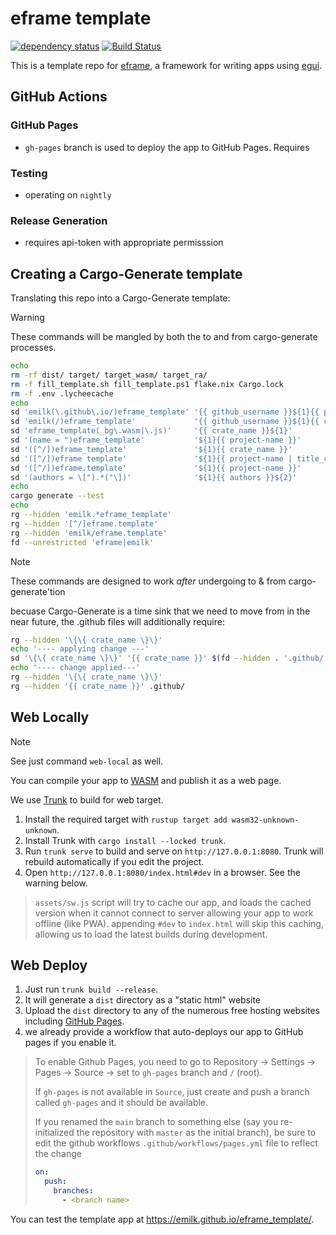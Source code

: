 # eframe template

[![dependency status](https://deps.rs/repo/github/emilk/eframe_template/status.svg)](https://deps.rs/repo/github/emilk/eframe_template)
[![Build Status](https://github.com/emilk/eframe_template/workflows/CI/badge.svg)](https://github.com/emilk/eframe_template/actions?workflow=CI)

This is a template repo for [eframe](https://github.com/emilk/egui/tree/master/crates/eframe), a framework for writing apps using [egui](https://github.com/emilk/egui/).


## GitHub Actions

### GitHub Pages
- `gh-pages` branch is used to deploy the app to GitHub Pages.  Requires

### Testing
- operating on `nightly`

### Release Generation
- requires api-token with appropriate permisssion

## Creating a Cargo-Generate template

Translating this repo into a Cargo-Generate template:

> [!WARNING]
> These commands will be mangled by both the to and from cargo-generate processes.

```zsh
echo
rm -rf dist/ target/ target_wasm/ target_ra/ 
rm -f fill_template.sh fill_template.ps1 flake.nix Cargo.lock
rm -f .env .lycheecache
echo
sd 'emilk(\.github\.io/)eframe_template' '{{ github_username }}${1}{{ project-name }}' $(fd . -t f)
sd 'emilk(/)eframe_template'             '{{ github_username }}${1}{{ crate_name }}' $(fd --hidden . -t f)
sd 'eframe_template(_bg\.wasm|\.js)'     '{{ crate_name }}${1}'                      $(fd --hidden . -t f)
sd '(name = ")eframe_template'           '${1}{{ project-name }}'                    $(fd --hidden . -t f)
sd '([^/])eframe_template'               '${1}{{ crate_name }}'                      $(fd --hidden . -t f)
sd '([^/])eframe template'               '${1}{{ project-name | title_case }}'       $(fd --hidden . -t f)
sd '([^/])eframe.template'               '${1}{{ project-name }}'                    $(fd --hidden . -t f)
sd '(authors = \[").*("\])'              '${1}{{ authors }}${2}'                     Cargo.toml
echo
cargo generate --test
echo
rg --hidden 'emilk.*eframe_template'
rg --hidden '[^/]eframe.template'
rg --hidden 'emilk/eframe.template'
fd --unrestricted 'eframe|emilk'
```

> [!NOTE]
> These commands are designed to work *after* undergoing to & from cargo-generate'tion

becuase Cargo-Generate is a time sink that we need to move from in the near future, the .github files will additionally require:
```zsh
rg --hidden '\{\{ crate_name \}\}'
echo '---- applying change ---'
sd '\{\{ crate_name \}\}' '{{ crate_name }}' $(fd --hidden . '.github/' -t f)
echo '---- change applied---'
rg --hidden '\{\{ crate_name \}\}'
rg --hidden '{{ crate_name }}' .github/
```

## Web Locally

> [!NOTE]
> See just command `web-local` as well.

You can compile your app to [WASM](https://en.wikipedia.org/wiki/WebAssembly) and publish it as a web page.

We use [Trunk](https://trunkrs.dev/) to build for web target.
1. Install the required target with `rustup target add wasm32-unknown-unknown`.
2. Install Trunk with `cargo install --locked trunk`.
3. Run `trunk serve` to build and serve on `http://127.0.0.1:8080`. Trunk will rebuild automatically if you edit the project.
4. Open `http://127.0.0.1:8080/index.html#dev` in a browser. See the warning below.

> `assets/sw.js` script will try to cache our app, and loads the cached version when it cannot connect to server allowing your app to work offline (like PWA).
> appending `#dev` to `index.html` will skip this caching, allowing us to load the latest builds during development.

## Web Deploy
1. Just run `trunk build --release`.
2. It will generate a `dist` directory as a "static html" website
3. Upload the `dist` directory to any of the numerous free hosting websites including [GitHub Pages](https://docs.github.com/en/free-pro-team@latest/github/working-with-github-pages/configuring-a-publishing-source-for-your-github-pages-site).
4. we already provide a workflow that auto-deploys our app to GitHub pages if you enable it.
> To enable Github Pages, you need to go to Repository -> Settings -> Pages -> Source -> set to `gh-pages` branch and `/` (root).
>
> If `gh-pages` is not available in `Source`, just create and push a branch called `gh-pages` and it should be available.
>
> If you renamed the `main` branch to something else (say you re-initialized the repository with `master` as the initial branch), be sure to edit the github workflows `.github/workflows/pages.yml` file to reflect the change
> ```yml
> on:
>   push:
>     branches:
>       - <branch name>
> ```

You can test the template app at <https://emilk.github.io/eframe_template/>.
